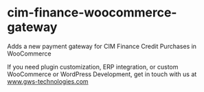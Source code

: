 # cim-finance-woocommerce-gateway
Adds a new payment gateway for CIM Finance Credit Purchases in WooCommerce

If you need plugin customization, ERP integration, or custom WooCommerce or WordPress Development, get in touch with us at <a href="https://www.gws-technologies.com/" target="_blank">www.gws-technologies.com</a>